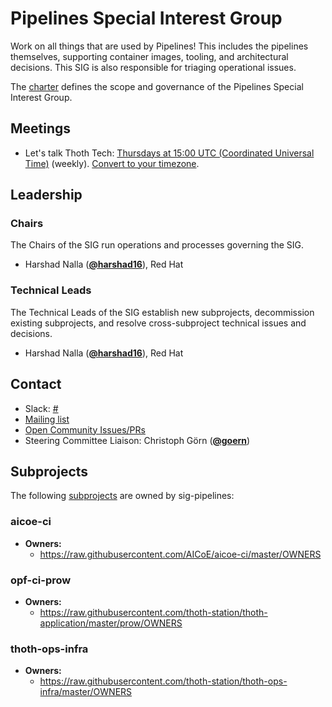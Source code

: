 <!---
This is an autogenerated file!

Please do not edit this file directly, but instead make changes to the
sigs.yaml file in the project root.

To understand how this file is generated, see https://git.k8s.io/community/generator/README.md

for Thoth we use `podman run --rm -e WHAT -e GO111MODULE=on -e GOPROXY -v $(pwd):/go/src/app:Z golang:1.12 make -C /go/src/app generate`

--->

# Pipelines Special Interest Group

Work on all things that are used by Pipelines! This includes the pipelines themselves, supporting container images, tooling, and architectural decisions. This SIG is also responsible for triaging operational issues.

The [charter](charter.md) defines the scope and governance of the Pipelines Special Interest Group.

## Meetings
* Let's talk Thoth Tech: [Thursdays at 15:00 UTC (Coordinated Universal Time)](https://meet.google.com/kxd-axiz-tym) (weekly). [Convert to your timezone](http://www.thetimezoneconverter.com/?t=15:00&tz=UTC%20%28Coordinated%20Universal%20Time%29).

## Leadership

### Chairs

The Chairs of the SIG run operations and processes governing the SIG.

* Harshad Nalla (**[@harshad16](https://github.com/harshad16)**), Red Hat

### Technical Leads

The Technical Leads of the SIG establish new subprojects, decommission existing
subprojects, and resolve cross-subproject technical issues and decisions.

* Harshad Nalla (**[@harshad16](https://github.com/harshad16)**), Red Hat

## Contact

- Slack: [#](https://kubernetes.slack.com/messages/)
- [Mailing list]()
- [Open Community Issues/PRs](https://github.com/kubernetes/community/labels/sig%2Fpipelines)
- Steering Committee Liaison: Christoph Görn (**[@goern](https://github.com/goern)**)

## Subprojects

The following [subprojects][subproject-definition] are owned by sig-pipelines:
### aicoe-ci
- **Owners:**
  - https://raw.githubusercontent.com/AICoE/aicoe-ci/master/OWNERS
### opf-ci-prow
- **Owners:**
  - https://raw.githubusercontent.com/thoth-station/thoth-application/master/prow/OWNERS
### thoth-ops-infra
- **Owners:**
  - https://raw.githubusercontent.com/thoth-station/thoth-ops-infra/master/OWNERS

[subproject-definition]: https://github.com/kubernetes/community/blob/master/governance.md#subprojects
<!-- BEGIN CUSTOM CONTENT -->

<!-- END CUSTOM CONTENT -->
